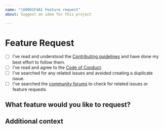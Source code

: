 ```yaml
---
name: "\U0001F4A1 Feature request"
about: Suggest an idea for this project

---
```


# Feature Request
- [ ] I’ve read and understood the [Contributing guidelines](https://github.com/govau/designsystem/blob/master/CONTRIBUTING.md) and have done my best effort to follow them.
- [ ] I’ve read and agree to the [Code of Conduct](https://github.com/govau/designsystem/blob/master/CODE_OF_CONDUCT.md).
- [ ] I’ve searched for any related issues and avoided creating a duplicate issue.
- [ ] I've searched the [community forums](https://community.digital.gov.au/c/designsystem) to check for related issues or feature requests

## What feature would you like to request?

<!--
        Describe the feature. E.g. I would like to have more information on why buttons have underline on hover etc.
-->

## Additional context

<!--
         Add any other context or screenshots about the feature request here. 
-->
